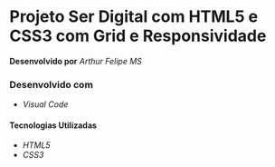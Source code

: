 # Projeto Ser Digital com HTML5 e CSS3 com Grid e Responsividade

**Desenvolvido por** *Arthur Felipe MS*

### Desenvolvido com
* *Visual Code*

#### Tecnologias Utilizadas
* *HTML5*
* *CSS3*
